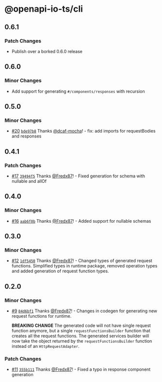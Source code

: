 # @openapi-io-ts/cli

## 0.6.1

### Patch Changes

- Publish over a borked 0.6.0 release

## 0.6.0

### Minor Changes

- Add support for generating `#/components/responses` with recursion

## 0.5.0

### Minor Changes

- [#20](https://github.com/Fredx87/openapi-io-ts/pull/20) [`bde97b8`](https://github.com/Fredx87/openapi-io-ts/commit/bde97b88456eb5dd6b1d5024c613e61919529242) Thanks [@dcaf-mocha](https://github.com/dcaf-mocha)! - fix: add imports for requestBodies and responses

## 0.4.1

### Patch Changes

- [#17](https://github.com/Fredx87/openapi-io-ts/pull/17) [`39494f5`](https://github.com/Fredx87/openapi-io-ts/commit/39494f5bc1949cc92b55f6ae294af6f27596d81b) Thanks [@Fredx87](https://github.com/Fredx87)! - Fixed generation for schema with nullable and allOf

## 0.4.0

### Minor Changes

- [#16](https://github.com/Fredx87/openapi-io-ts/pull/16) [`aab6f0b`](https://github.com/Fredx87/openapi-io-ts/commit/aab6f0b0dc352f9ac501a9b114974fa098b3565b) Thanks [@Fredx87](https://github.com/Fredx87)! - Added support for nullable schemas

## 0.3.0

### Minor Changes

- [#12](https://github.com/Fredx87/openapi-io-ts/pull/12) [`1df5450`](https://github.com/Fredx87/openapi-io-ts/commit/1df545029aef4853eb958cffb92cf9f7517acd02) Thanks [@Fredx87](https://github.com/Fredx87)! - Changed types of generated request functions. Simplified types in runtime package, removed operation types and
  added generation of request function types.

## 0.2.0

### Minor Changes

- [#9](https://github.com/Fredx87/openapi-io-ts/pull/9) [`84d6bf1`](https://github.com/Fredx87/openapi-io-ts/commit/84d6bf1cc2cedc0f818fa3e88da71135ee94e58f) Thanks [@Fredx87](https://github.com/Fredx87)! - Changes in codegen for generating new request functions for runtime.

  **BREAKING CHANGE**
  The generated code will not have single request function anymore, but a single `requestFunctionsBuilder` function that creates all the request functions.
  The generated services builder will now take the object returned by the `requestFunctionsBuilder` function instead of an `HttpRequestAdapter`.

### Patch Changes

- [#11](https://github.com/Fredx87/openapi-io-ts/pull/11) [`355b111`](https://github.com/Fredx87/openapi-io-ts/commit/355b111d83cb308428f09f8bb6231bf3126bcc2c) Thanks [@Fredx87](https://github.com/Fredx87)! - Fixed a typo in response component generation
